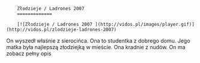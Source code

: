 
        Złodzieje / Ladrones 2007 
        =============
        
        [![Złodzieje / Ladrones 2007 ](http://vidos.pl/images/player.gif)](http://vidos.pl/zlodzieje-ladrones-2007)
        
        
 On wyszedł właśnie z sierocińca. Ona to studentka z dobrego domu. Jego matka była najlepszą złodziejką w mieście. Ona kradnie z nudów. On ma zobacz pełny opis
    